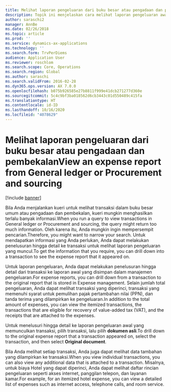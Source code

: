 ```yaml
---
title: Melihat laporan pengeluaran dari buku besar atau pengadaan dan pembekalan
description: Topik ini menjelaskan cara melihat laporan pengeluaran awal yang memunculkan transaksi.
author: saraschi2
manager: AnnBe
ms.date: 02/26/2018
ms.topic: article
ms.prod: ''
ms.service: dynamics-ax-applications
ms.technology: ''
ms.search.form: TrvPerDiems
audience: Application User
ms.reviewer: roschlom
ms.search.scope: Core, Operations
ms.search.region: Global
ms.author: saraschi
ms.search.validFrom: 2016-02-28
ms.dyn365.ops.version: AX 7.0.0
ms.openlocfilehash: b075b926585e27b8811f999e41dcb271277d360e
ms.sourcegitcommit: 5c4c9bf3ba018562d6cb3443c01d550489c415fa
ms.translationtype: HT
ms.contentlocale: id-ID
ms.lasthandoff: 10/16/2020
ms.locfileid: "4078629"
---
```

# <a name="view-an-expense-report-from-general-ledger-or-procurement-and-sourcing"></a><span data-ttu-id="9f7a2-103">Melihat laporan pengeluaran dari buku besar atau pengadaan dan pembekalan</span><span class="sxs-lookup"><span data-stu-id="9f7a2-103">View an expense report from General ledger or Procurement and sourcing</span></span>

[!include [banner](../includes/banner.md)]

<span data-ttu-id="9f7a2-104">Bila Anda menjalankan kueri untuk melihat transaksi dalam buku besar umum atau pengadaan dan pembekalan, kueri mungkin menghasilkan terlalu banyak informasi.</span><span class="sxs-lookup"><span data-stu-id="9f7a2-104">When you run a query to view transactions in General ledger or Procurement and sourcing, the query might return too much information.</span></span> <span data-ttu-id="9f7a2-105">Oleh karena itu, Anda mungkin ingin mempersempit pencarian.</span><span class="sxs-lookup"><span data-stu-id="9f7a2-105">Therefore, you might want to narrow your search.</span></span> <span data-ttu-id="9f7a2-106">Untuk mendapatkan informasi yang Anda perlukan, Anda dapat melakukan penelusuran hingga detail ke transaksi untuk melihat laporan pengeluaran yang muncul.</span><span class="sxs-lookup"><span data-stu-id="9f7a2-106">To get the information that you require, you can drill down into a transaction to see the expense report that it appeared on.</span></span>

<span data-ttu-id="9f7a2-107">Untuk laporan pengeluaran, Anda dapat melakukan penelusuran hingga detail dari transaksi ke laporan awal yang disimpan dalam manajemen pengeluaran.</span><span class="sxs-lookup"><span data-stu-id="9f7a2-107">For expense reports, you can drill down from a transaction to the original report that is stored in Expense management.</span></span> <span data-ttu-id="9f7a2-108">Selain jumlah total pengeluaran, Anda dapat melihat transaksi yang diperinci, transaksi yang memenuhi syarat untuk pemulihan pajak pertambahan nilai (PPN), dan tanda terima yang dilampirkan ke pengeluaran.</span><span class="sxs-lookup"><span data-stu-id="9f7a2-108">In addition to the total amount of expenses, you can view the itemized transactions, the transactions that are eligible for recovery of value-added tax (VAT), and the receipts that are attached to the expenses.</span></span>

<span data-ttu-id="9f7a2-109">Untuk menelusuri hingga detail ke laporan pengeluaran awal yang memunculkan transaksi, pilih transaksi, lalu pilih **dokumen asli**.</span><span class="sxs-lookup"><span data-stu-id="9f7a2-109">To drill down to the original expense report that a transaction appeared on, select the transaction, and then select **Original document**.</span></span>

<span data-ttu-id="9f7a2-110">Bila Anda melihat setiap transaksi, Anda juga dapat melihat data tambahan yang dilampirkan ke transaksi.</span><span class="sxs-lookup"><span data-stu-id="9f7a2-110">When you view individual transactions, you can also view any additional data that is attached to a transaction.</span></span> <span data-ttu-id="9f7a2-111">Misalnya, untuk biaya Hotel yang dapat diperinci, Anda dapat melihat daftar rincian pengeluaran seperti akses internet, panggilan telepon, dan layanan kamar.</span><span class="sxs-lookup"><span data-stu-id="9f7a2-111">For example, for an itemized hotel expense, you can view a detailed list of expenses such as internet access, telephone calls, and room service.</span></span>
